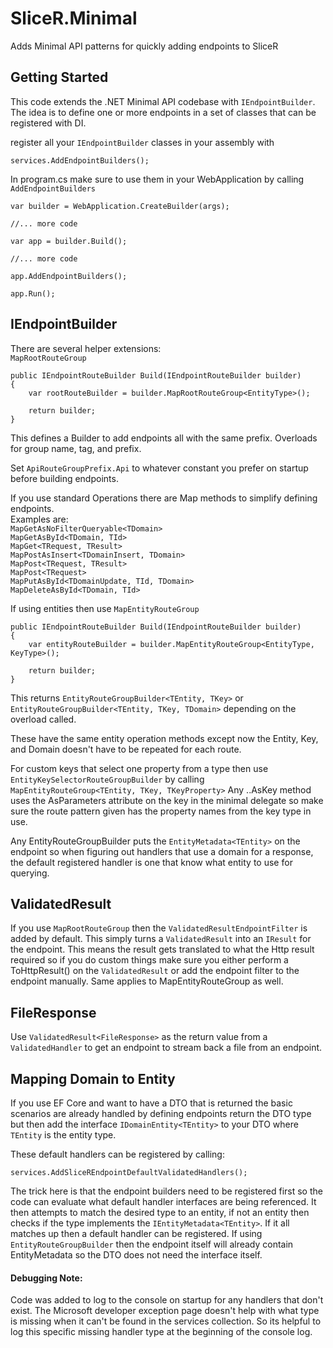 # SliceR.Minimal

Adds Minimal API patterns for quickly adding endpoints to SliceR

## Getting Started

This code extends the .NET Minimal API codebase with `IEndpointBuilder`.  The idea is to define one or more endpoints in a set of classes that can be registered with DI. 

register all your `IEndpointBuilder` classes in your assembly with

    services.AddEndpointBuilders();

In program.cs make sure to use them in your WebApplication by calling `AddEndpointBuilders`

    var builder = WebApplication.CreateBuilder(args);

    //... more code

    var app = builder.Build();

    //... more code

    app.AddEndpointBuilders();
    
    app.Run();

## IEndpointBuilder

There are several helper extensions:  
`MapRootRouteGroup`

    public IEndpointRouteBuilder Build(IEndpointRouteBuilder builder)
    {
        var rootRouteBuilder = builder.MapRootRouteGroup<EntityType>();

        return builder;
    }

This defines a Builder to add endpoints all with the same prefix.  Overloads for group name, tag, and prefix.

Set `ApiRouteGroupPrefix.Api` to whatever constant you prefer on startup before building endpoints.

If you use standard Operations there are Map methods to simplify defining endpoints.  
Examples are:  
`MapGetAsNoFilterQueryable<TDomain>`  
`MapGetAsById<TDomain, TId>`  
`MapGet<TRequest, TResult>`  
`MapPostAsInsert<TDomainInsert, TDomain>`  
`MapPost<TRequest, TResult>`  
`MapPost<TRequest>`  
`MapPutAsById<TDomainUpdate, TId, TDomain>`  
`MapDeleteAsById<TDomain, TId>`  

If using entities then use `MapEntityRouteGroup`

    public IEndpointRouteBuilder Build(IEndpointRouteBuilder builder)
    {
        var entityRouteBuilder = builder.MapEntityRouteGroup<EntityType, KeyType>();

        return builder;
    }
 
This returns `EntityRouteGroupBuilder<TEntity, TKey>` or `EntityRouteGroupBuilder<TEntity, TKey, TDomain>`
depending on the overload called. 

These have the same entity operation methods except now the Entity, Key, and Domain doesn't have to be repeated 
for each route.

For custom keys that select one property from a type then use `EntityKeySelectorRouteGroupBuilder` by calling `MapEntityRouteGroup<TEntity, TKey, TKeyProperty>`
Any ..AsKey method uses the AsParameters attribute on the key in the minimal delegate so make sure the route pattern given has 
the property names from the key type in use.

Any EntityRouteGroupBuilder puts the `EntityMetadata<TEntity>` on the endpoint so when figuring out handlers that use a domain for a 
response, the default registered handler is one that know what entity to use for querying.

## ValidatedResult

If you use `MapRootRouteGroup` then the `ValidatedResultEndpointFilter` is added by default.  This simply turns a `ValidatedResult` into an `IResult` for the endpoint.
  This means the result gets translated to what the Http result required so if you do custom things make sure you either perform a ToHttpResult() on the `ValidatedResult` or add the endpoint filter to the endpoint manually.
Same applies to MapEntityRouteGroup as well.

## FileResponse

Use `ValidatedResult<FileResponse>` as the return value from a `ValidatedHandler` to get an endpoint to stream back a file from an endpoint.

## Mapping Domain to Entity

If you use EF Core and want to have a DTO that is returned the basic scenarios are already handled by defining endpoints return the DTO type 
but then add the interface `IDomainEntity<TEntity>` to your DTO where `TEntity` is the entity type.

These default handlers can be registered by calling:  

    services.AddSliceREndpointDefaultValidatedHandlers();

The trick here is that the endpoint builders need to be registered first so the code can evaluate what default handler interfaces are being referenced.  It then 
attempts to match the desired type to an entity, if not an entity then checks if the type implements the `IEntityMetadata<TEntity>`.  If it all matches up then a default handler can be registered. 
If using `EntityRouteGroupBuilder` then the endpoint itself will already contain EntityMetadata so the DTO does not need the interface itself.

#### Debugging Note:
Code was added to log to the console on startup for any handlers that don't exist.  The Microsoft developer exception page doesn't help with what type is missing 
when it can't be found in the services collection.  So its helpful to log this specific missing handler type at the beginning of the console log.